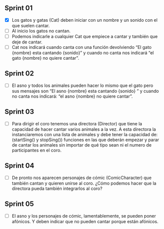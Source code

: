 ## Sprint 01

- [x] Los gatos y gatas (Cat) deben iniciar con un nombre y un sonido con el que suelen cantar.
- [ ] Al inicio los gatos no cantan.
- [ ] Podemos indicarle a cualquier Cat que empiece a cantar y también que deje de cantar.
- [ ] Cat nos indicará cuando canta con una función devolviendo “El gato {nombre} esta cantando {sonido}” y cuando no canta nos indicará “el gato {nombre} no quiere cantar”.

## Sprint 02

- [ ] El asno y todos los animales pueden hacer lo mismo que el gato pero sus mensajes son “El asno {nombre} esta cantando {sonido} ” y cuando no canta nos indicará: “el asno {nombre} no quiere cantar”.

## Sprint 03

- [ ] Para dirigir el coro tenemos una directora (Director) que tiene la capacidad de hacer cantar varios animales a la vez. A esta directora la instanciaremos con una lista de animales y debe tener la capacidad de: (startSing() y stopSing()) funciones en las que deberán empezar y parar de cantar los animales sin importar de qué tipo sean ni el numero de participantes en el coro.

## Sprint 04

- [ ] De pronto nos aparecen personajes de cómic (ComicCharacter) que también cantan y quieren unirse al coro. ¿Cómo podemos hacer que la directora pueda también integrarlos al coro?

## Sprint 05

- [ ] El asno y los personajes de cómic, lamentablemente, se pueden poner afónicos. Y deben indicar que no pueden cantar porque están afónicos.